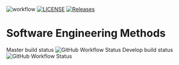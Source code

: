 ![workflow](https://github.com/eau-dae-raie-A/Dev-Ops-Group-1-/actions/workflows/main.yml/badge.svg)
[![LICENSE](https://img.shields.io/github/license/eau-dae-raie-A/Dev-Ops-Group-1-.svg?style=flat-square)](https://github.com/eau-dae-raie-A/sem/blob/master/LICENSE)
[![Releases](https://img.shields.io/github/release/eau-dae-raie-A/Dev-Ops-Group-1-/all.svg?style=flat-square)](https://github.com/eau-dae-raie-A/sem/releases)
# Software Engineering Methods
Master build status ![GitHub Workflow Status](https://img.shields.io/github/actions/workflow/status/eau-dae-raie-A/Dev-Ops-Group-1-/main.yml?branch=master&style=flat-square)
Develop build status ![GitHub Workflow Status](https://img.shields.io/github/actions/workflow/status/eau-dae-raie-A/Dev-Ops-Group-1-/main.yml?branch=develop&style=flat-square)
